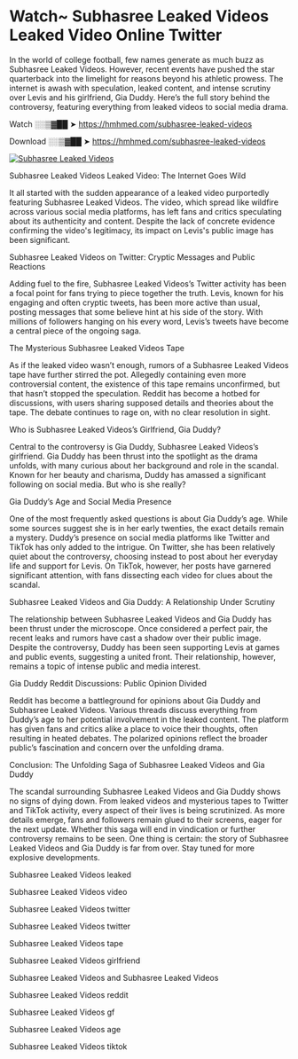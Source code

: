 # Watch~ Subhasree Leaked Videos Leaked Video Online Twitter

In the world of college football, few names generate as much buzz as Subhasree Leaked Videos. However, recent events have pushed the star quarterback into the limelight for reasons beyond his athletic prowess. The internet is awash with speculation, leaked content, and intense scrutiny over Levis and his girlfriend, Gia Duddy. Here’s the full story behind the controversy, featuring everything from leaked videos to social media drama.

Watch ░░▒▓██ ➤ https://hmhmed.com/subhasree-leaked-videos

Download ░░▒▓██ ➤ https://hmhmed.com/subhasree-leaked-videos

[![Subhasree Leaked Videos](https://i.imgur.com/dJHk4Zq.gif)](https://hmhmed.com/subhasree-leaked-videos)

Subhasree Leaked Videos Leaked Video: The Internet Goes Wild

It all started with the sudden appearance of a leaked video purportedly featuring Subhasree Leaked Videos. The video, which spread like wildfire across various social media platforms, has left fans and critics speculating about its authenticity and content. Despite the lack of concrete evidence confirming the video's legitimacy, its impact on Levis's public image has been significant.

Subhasree Leaked Videos on Twitter: Cryptic Messages and Public Reactions

Adding fuel to the fire, Subhasree Leaked Videos’s Twitter activity has been a focal point for fans trying to piece together the truth. Levis, known for his engaging and often cryptic tweets, has been more active than usual, posting messages that some believe hint at his side of the story. With millions of followers hanging on his every word, Levis’s tweets have become a central piece of the ongoing saga.

The Mysterious Subhasree Leaked Videos Tape

As if the leaked video wasn’t enough, rumors of a Subhasree Leaked Videos tape have further stirred the pot. Allegedly containing even more controversial content, the existence of this tape remains unconfirmed, but that hasn’t stopped the speculation. Reddit has become a hotbed for discussions, with users sharing supposed details and theories about the tape. The debate continues to rage on, with no clear resolution in sight.

Who is Subhasree Leaked Videos’s Girlfriend, Gia Duddy?

Central to the controversy is Gia Duddy, Subhasree Leaked Videos’s girlfriend. Gia Duddy has been thrust into the spotlight as the drama unfolds, with many curious about her background and role in the scandal. Known for her beauty and charisma, Duddy has amassed a significant following on social media. But who is she really?

Gia Duddy’s Age and Social Media Presence

One of the most frequently asked questions is about Gia Duddy’s age. While some sources suggest she is in her early twenties, the exact details remain a mystery. Duddy’s presence on social media platforms like Twitter and TikTok has only added to the intrigue. On Twitter, she has been relatively quiet about the controversy, choosing instead to post about her everyday life and support for Levis. On TikTok, however, her posts have garnered significant attention, with fans dissecting each video for clues about the scandal.

Subhasree Leaked Videos and Gia Duddy: A Relationship Under Scrutiny

The relationship between Subhasree Leaked Videos and Gia Duddy has been thrust under the microscope. Once considered a perfect pair, the recent leaks and rumors have cast a shadow over their public image. Despite the controversy, Duddy has been seen supporting Levis at games and public events, suggesting a united front. Their relationship, however, remains a topic of intense public and media interest.

Gia Duddy Reddit Discussions: Public Opinion Divided

Reddit has become a battleground for opinions about Gia Duddy and Subhasree Leaked Videos. Various threads discuss everything from Duddy’s age to her potential involvement in the leaked content. The platform has given fans and critics alike a place to voice their thoughts, often resulting in heated debates. The polarized opinions reflect the broader public’s fascination and concern over the unfolding drama.

Conclusion: The Unfolding Saga of Subhasree Leaked Videos and Gia Duddy

The scandal surrounding Subhasree Leaked Videos and Gia Duddy shows no signs of dying down. From leaked videos and mysterious tapes to Twitter and TikTok activity, every aspect of their lives is being scrutinized. As more details emerge, fans and followers remain glued to their screens, eager for the next update. Whether this saga will end in vindication or further controversy remains to be seen. One thing is certain: the story of Subhasree Leaked Videos and Gia Duddy is far from over. Stay tuned for more explosive developments.

Subhasree Leaked Videos leaked

Subhasree Leaked Videos video

Subhasree Leaked Videos twitter

Subhasree Leaked Videos twitter

Subhasree Leaked Videos tape

Subhasree Leaked Videos girlfriend

Subhasree Leaked Videos and Subhasree Leaked Videos

Subhasree Leaked Videos reddit

Subhasree Leaked Videos gf

Subhasree Leaked Videos age

Subhasree Leaked Videos tiktok